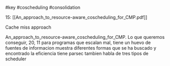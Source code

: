 #key 
#coscheduling 
#consolidation 

15: [[An_approach_to_resource-aware_coscheduling_for_CMP.pdf]]

Cache miss approach

An_approach_to_resource-aware_coscheduling_for_CMP. Lo que queremos conseguir, 20, 11 para programas que escalan mal, tiene un huevo de fuentes de informacion
muestra diferentes formas que se ha buscado y encontrado la eficiencia
tiene parsec tambien
habla de tres tipos de scheduler